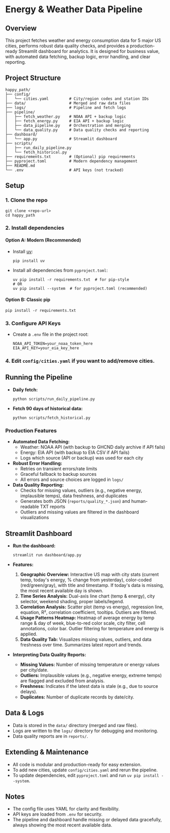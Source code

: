 # Energy & Weather Data Pipeline

## Overview
This project fetches weather and energy consumption data for 5 major US cities, performs robust data quality checks, and provides a production-ready Streamlit dashboard for analytics. It is designed for business value, with automated data fetching, backup logic, error handling, and clear reporting.

## Project Structure
```
happy_path/
├── config/
│   └── cities.yaml         # City/region codes and station IDs
├── data/                   # Merged and raw data files
├── logs/                   # Pipeline and fetch logs
├── pipeline/
│   ├── fetch_weather.py    # NOAA API + backup logic
│   ├── fetch_energy.py     # EIA API + backup logic
│   ├── data_pipeline.py    # Orchestration and merging
│   └── data_quality.py     # Data quality checks and reporting
├── dashboard/
│   └── app.py              # Streamlit dashboard
├── scripts/
│   ├── run_daily_pipeline.py
│   └── fetch_historical.py
├── requirements.txt        # (Optional) pip requirements
├── pyproject.toml          # Modern dependency management
├── README.md
└── .env                    # API keys (not tracked)
```

## Setup
### 1. Clone the repo
```
git clone <repo-url>
cd happy_path
```

### 2. Install dependencies
#### Option A: Modern (Recommended)
- Install [uv](https://github.com/astral-sh/uv):
  ```
  pip install uv
  ```
- Install all dependencies from `pyproject.toml`:
  ```
  uv pip install -r requirements.txt  # for pip-style
  # OR
  uv pip install --system  # for pyproject.toml (recommended)
  ```

#### Option B: Classic pip
```
pip install -r requirements.txt
```

### 3. Configure API Keys
- Create a `.env` file in the project root:
  ```
  NOAA_API_TOKEN=your_noaa_token_here
  EIA_API_KEY=your_eia_key_here
  ```

### 4. Edit `config/cities.yaml` if you want to add/remove cities.

## Running the Pipeline
- **Daily fetch:**
  ```
  python scripts/run_daily_pipeline.py
  ```
- **Fetch 90 days of historical data:**
  ```
  python scripts/fetch_historical.py
  ```

### Production Features
- **Automated Data Fetching:**
  - Weather: NOAA API (with backup to GHCND daily archive if API fails)
  - Energy: EIA API (with backup to EIA CSV if API fails)
  - Logs which source (API or backup) was used for each city
- **Robust Error Handling:**
  - Retries on transient errors/rate limits
  - Graceful fallback to backup sources
  - All errors and source choices are logged in `logs/`
- **Data Quality Reporting:**
  - Checks for missing values, outliers (e.g., negative energy, implausible temps), data freshness, and duplicates
  - Generates both JSON (`reports/quality_*.json`) and human-readable TXT reports
  - Outliers and missing values are filtered in the dashboard visualizations

## Streamlit Dashboard
- **Run the dashboard:**
  ```
  streamlit run dashboard/app.py
  ```
- **Features:**
  1. **Geographic Overview:** Interactive US map with city stats (current temp, today's energy, % change from yesterday), color-coded (red/green/gray), with title and timestamp. If today's data is missing, the most recent available day is shown.
  2. **Time Series Analysis:** Dual-axis line chart (temp & energy), city selector, weekend shading, proper labels/legend.
  3. **Correlation Analysis:** Scatter plot (temp vs energy), regression line, equation, R², correlation coefficient, tooltips. Outliers are filtered.
  4. **Usage Patterns Heatmap:** Heatmap of average energy by temp range & day of week, blue-to-red color scale, city filter, cell annotations, color bar. Outlier filtering for temperature and energy is applied.
  5. **Data Quality Tab:** Visualizes missing values, outliers, and data freshness over time. Summarizes latest report and trends.

- **Interpreting Data Quality Reports:**
  - **Missing Values:** Number of missing temperature or energy values per city/date.
  - **Outliers:** Implausible values (e.g., negative energy, extreme temps) are flagged and excluded from analysis.
  - **Freshness:** Indicates if the latest data is stale (e.g., due to source delays).
  - **Duplicates:** Number of duplicate records by date/city.

## Data & Logs
- Data is stored in the `data/` directory (merged and raw files).
- Logs are written to the `logs/` directory for debugging and monitoring.
- Data quality reports are in `reports/`.

## Extending & Maintenance
- All code is modular and production-ready for easy extension.
- To add new cities, update `config/cities.yaml` and rerun the pipeline.
- To update dependencies, edit `pyproject.toml` and run `uv pip install --system`.

## Notes
- The config file uses YAML for clarity and flexibility.
- API keys are loaded from `.env` for security.
- The pipeline and dashboard handle missing or delayed data gracefully, always showing the most recent available data.